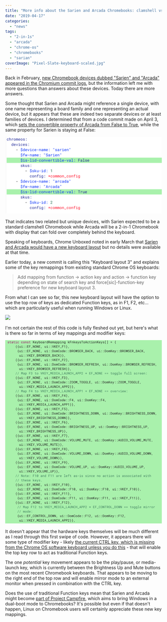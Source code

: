 ```yaml
---
title: "More info about the Sarien and Arcada Chromebooks: clamshell vs convertible, new keyboard layout details"
date: "2019-04-17"
categories: 
  - "news"
tags: 
  - "2-in-1s"
  - "arcada"
  - "chrome-os"
  - "chromebooks"
  - "sarian"
coverImage: "Pixel-Slate-keyboard-scaled.jpg"
---
```


Back in February, [new Chromebook devices dubbed "Sarien" and "Arcada" appeared in the Chromium commit logs](https://www.aboutchromebooks.com/news/lte-chromebook-sarien-arcada/), but the information left me with more questions than answers about these devices. Today there are more answers.

Some thought that Sarien and Arcada might reference a single device, with one name representing a board family and one representing an actual device, but it appears that these are indeed two separate devices or at least families of devices. I determined that from a code commit made on April 3, which [sets the convertible property of Arcada from False to True](https://chromium-review.googlesource.com/c/chromiumos/overlays/board-overlays/+/1549337/3/overlay-sarien/chromeos-base/chromeos-config-bsp-sarien/files/model.yaml), while the same property for Sarien is staying at False:

![](images/Arcada-convertible-property-1024x500.png)

That indicates two related but unique devices, with Sarien expected to be a standard clamshell Chromebook while Arcada will be a 2-in-1 Chromebook with display that can fold over completely behind the keyboard.

Speaking of keyboards, Chrome Unboxed noted in early March that [Sarien and Arcada would have a new keyboard layout](https://chromeunboxed.com/new-chromebooks-sarien-arcada-unique-keyboard/) but no details were available at that time.

Earlier today, a new commit is calling this "Keyboard layout 3" and explains some of the key remappings from existing standard Chrome OS keyboards:

> Add mapping from function -> action key and action -> function key depending on state of search key and force\[sic\]-function-key preference for new keyboard layout 3.

From what I can see so far, this new keyboard layout will have the option to use the top row of keys as dedicated Function keys, as in F1, F2, etc... which are particularly useful when running Windows or Linux.

![](https://i1.wp.com/www.aboutchromebooks.com/wp-content/uploads/2019/04/Chromebook-Keyboard-3-Sarien-Arcada.png?fit=800%2C95&ssl=1)

I'm not certain the rest of this code is fully fleshed out yet, but here's what is there so far in terms of key mappings and modifier keys:

![](images/Sarian-Arcada-key-remapping-879x1024.png)

It doesn't appear that the hardware keys themselves will be much different as I read through this first swipe of code. However, it appears there will some type of modifier key - likely [the current CTRL key, which is missing from the Chrome OS software keyboard unless you do this](https://www.aboutchromebooks.com/how-to/how-to-add-ctrl-alt-keys-to-the-software-keyboard-chromebook-chrome-tablet-pixel-slate/) - that will enable the top key row to act as traditional Function keys.

The one _potential_ key movement appears to be the play/pause, or media-launch key, which is currently between the Brightness Up and Mute buttons on the most recent Chromebook keyboards. That appears to be moving to the right end of the top row and will enable mirror mode to an external monitor when pressed in combination with the CTRL key.

Does the use of traditional Function keys mean that Sarien and Arcada might become [part of Project Campfire](https://www.aboutchromebooks.com/news/project-campfire-alt-os-dual-boot-windows-10-chromebooks-linux/), which aims to bring Windows in a dual-boot mode to Chromebooks? It's possible but even if that doesn't happen, Linux on Chromebook users will certainly appreciate these new key mappings.
